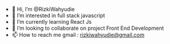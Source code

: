 - 👋 Hi, I’m @RizkiWahyudie
- 👀 I’m interested in full stack javascript
- 🌱 I’m currently learning React Js 
- 💞️ I’m looking to collaborate on project Front End Development
- 📫 How to reach me gmail : rizkiwahyudie@gmail.com

<!---
RizkiWahyudie/RizkiWahyudie is a ✨ special ✨ repository because its `README.md` (this file) appears on your GitHub profile.
You can click the Preview link to take a look at your changes.
--->
